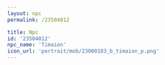 ```yaml
---
layout: npc
permalink: /23504012

title: Npc
id: '23504012'
npc_name: 'Timaion'
icon_url: 'portrait/mob/23000103_b_timaion_p.png'
---
```

